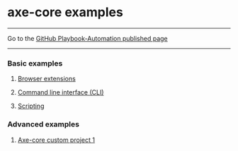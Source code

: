 # axe-core examples

<hr>

Go to the [GitHub Playbook-Automation published page](https://section508coordinators.github.io/Dev-Automation/)

<hr>


### Basic examples

 1. [Browser extensions](https://github.com/Section508Coordinators/Dev-Automation/tree/master/examples/axe-core/axe-basic-browser-ext)

 2. [Command line interface (CLI)](https://github.com/Section508Coordinators/Dev-Automation/tree/master/examples/axe-core/axe-basic-cli)
 
 3. [Scripting](https://github.com/Section508Coordinators/Dev-Automation/tree/master/examples/axe-core/axe-basic-scripts)
        
### Advanced examples

 1. [Axe-core custom project 1](https://github.com/Section508Coordinators/Dev-Automation/tree/master/examples/axe-core/axe-advanced-project1)
